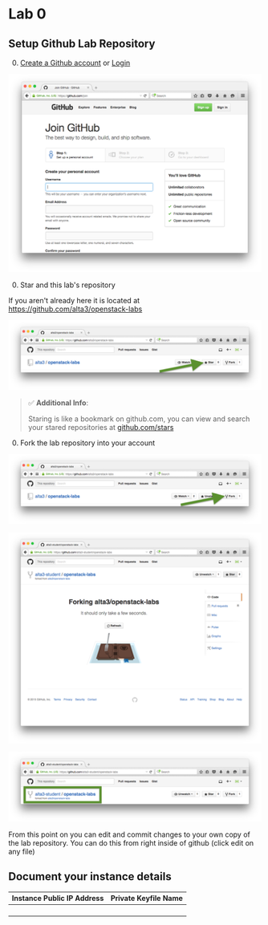 # Lab 0

## Setup Github Lab Repository

0. [Create a Github account](https://github.com/join) or [Login](https://github.com/login)

  ![Create an account](img/github-create.png)
    

0. Star and this lab's repository

  If you aren't already here it is located at https://github.com/alta3/openstack-labs
  
  ![Star this repository](img/github-star.png)

  > :white_check_mark: **Additional Info**:
  >
  > Staring is like a bookmark on github.com,  you can view and search your stared repositories at [github.com/stars](github.com/stars)

0. Fork the lab repository into your account

  ![Fork this repository](img/github-fork1.png)

  ![Fork this repository](img/github-fork2.png)

  ![Fork this repository](img/github-fork3.png)

  From this point on you can edit and commit changes to your own copy of the lab repository.  You can do this from right inside of github (click edit on any file)

## Document your instance details

| Instance Public IP Address | Private Keyfile Name | 
|----------------------------|----------------------|
|            &nbsp;          |         &nbsp;       |
